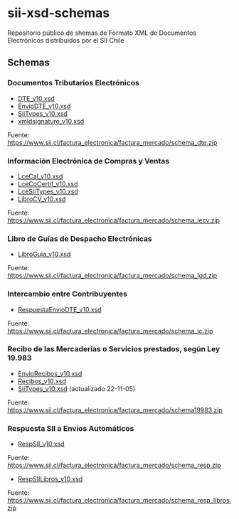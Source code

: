 # sii-xsd-schemas

Repositorio público de shemas de Formato XML de Documentos Electrónicos distribuidos por el SII Chile

## Schemas

### Documentos Tributarios Electrónicos

* [DTE_v10.xsd](schemas/DTE_v10.xsd)
* [EnvioDTE_v10.xsd](schemas/EnvioDTE_v10.xsd)
* [SiiTypes_v10.xsd](schemas/SiiTypes_v10.xsd)
* [xmldsignature_v10.xsd](schemas/xmldsignature_v10.xsd)

Fuente: https://www.sii.cl/factura_electronica/factura_mercado/schema_dte.zip

### Información Electrónica de Compras y Ventas

* [LceCal_v10.xsd](schemas/LceCal_v10.xsd)
* [LceCoCertif_v10.xsd](schemas/LceCoCertif_v10.xsd)
* [LceSiiTypes_v10.xsd](schemas/LceSiiTypes_v10.xsd)
* [LibroCV_v10.xsd](schemas/LibroCV_v10.xsd)

Fuente: https://www.sii.cl/factura_electronica/factura_mercado/schema_iecv.zip

### Libro de Guías de Despacho Electrónicas

* [LibroGuia_v10.xsd](schemas/LibroGuia_v10.xsd)

Fuente: https://www.sii.cl/factura_electronica/factura_mercado/schema_lgd.zip

### Intercambio entre Contribuyentes

* [RespuestaEnvioDTE_v10.xsd](schemas/RespuestaEnvioDTE_v10.xsd)

Fuente: https://www.sii.cl/factura_electronica/factura_mercado/schema_ic.zip

### Recibo de las Mercaderías o Servicios prestados, según Ley 19.983

* [EnvioRecibos_v10.xsd](schemas/EnvioRecibos_v10.xsd)
* [Recibos_v10.xsd](schemas/Recibos_v10.xsd)
* [SiiTypes_v10.xsd](schemas/SiiTypes_v10.xsd) (actualizado 22-11-05)

Fuente: https://www.sii.cl/factura_electronica/factura_mercado/schema19983.zip

### Respuesta SII a Envíos Automáticos

* [RespSII_v10.xsd](schemas/RespSII_v10.xsd)

Fuente: https://www.sii.cl/factura_electronica/factura_mercado/schema_resp.zip

* [RespSIILibros_v10.xsd](schemas/RespSIILibros_v10.xsd)

Fuente: https://www.sii.cl/factura_electronica/factura_mercado/schema_resp_libros.zip

